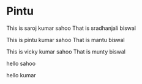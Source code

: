 # Pintu
This is saroj kumar sahoo
That is sradhanjali biswal

This is pintu kumar sahoo
That is mantu biswal


This is vicky kumar sahoo
That is munty biswal


hello sahoo

hello kumar


